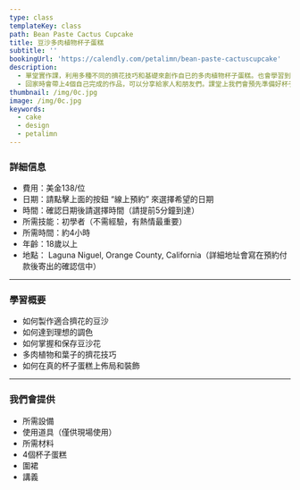 ```yaml
---
type: class
templateKey: class
path: Bean Paste Cactus Cupcake
title: 豆沙多肉植物杯子蛋糕
subtitle: ''
bookingUrl: 'https://calendly.com/petalimn/bean-paste-cactuscupcake'
description:
  - 單堂實作課，利用多種不同的擠花技巧和基礎來創作自已的多肉植物杯子蛋糕。也會學習到如何製作適合擠花的豆沙，以及如何完整的裝飾杯子蛋糕。
  - 回家時會帶上4個自己完成的作品，可以分享給家人和朋友們。課堂上我們會預先準備好杯子蛋糕，這樣同學們可以專注在擠花上面喔。
thumbnail: /img/0c.jpg
image: /img/0c.jpg
keywords:
  - cake
  - design
  - petalimn
---
```

### 詳細信息

* 費用：美金138/位
* 日期：請點擊上面的按鈕 “線上預約” 來選擇希望的日期
* 時間：確認日期後請選擇時間（請提前5分鐘到達）
* 所需技能：初學者（不需經驗，有熱情最重要）
* 所需時間：約4小時
* 年齡：18歲以上
* 地點： Laguna Niguel, Orange County, California（詳細地址會寫在預約付款後寄出的確認信中）

- - -

### 學習概要

* 如何製作適合擠花的豆沙
* 如何達到理想的調色
* 如何掌握和保存豆沙花
* 多肉植物和葉子的擠花技巧
* 如何在真的杯子蛋糕上佈局和裝飾

- - -

### 我們會提供

* 所需設備
* 使用道具（僅供現場使用）
* 所需材料
* 4個杯子蛋糕
* 圍裙
* 講義
